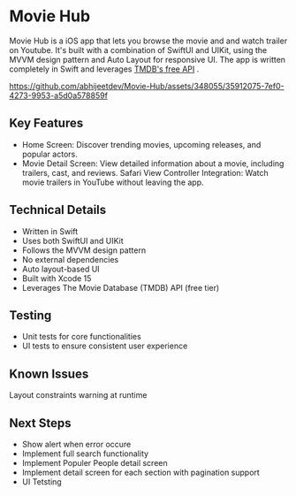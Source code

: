 # Movie Hub

Movie Hub is a iOS app that lets you browse the movie and and watch trailer on Youtube. It's built with a combination of SwiftUI and UIKit, using the MVVM design pattern and Auto Layout for responsive UI. The app is written completely in Swift and leverages [TMDB's free API](https://developer.themoviedb.org/docs) .



https://github.com/abhijeetdev/Movie-Hub/assets/348055/35912075-7ef0-4273-9953-a5d0a578859f



## Key Features

- Home Screen: Discover trending movies, upcoming releases, and popular actors.
- Movie Detail Screen: View detailed information about a movie, including trailers, cast, and reviews.
  Safari View Controller Integration: Watch movie trailers in YouTube without leaving the app.

## Technical Details

- Written in Swift
- Uses both SwiftUI and UIKit
- Follows the MVVM design pattern
- No external dependencies
- Auto layout-based UI
- Built with Xcode 15
- Leverages The Movie Database (TMDB) API (free tier)

## Testing

- Unit tests for core functionalities
- UI tests to ensure consistent user experience

## Known Issues

Layout constraints warning at runtime

## Next Steps

- Show alert when error occure
- Implement full search functionality
- Implement Populer People detail screen
- Implement detail screen for each section with pagination support
- UI Tetsting
